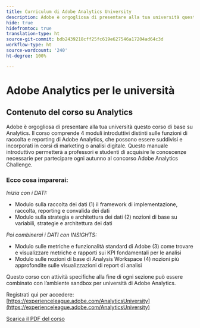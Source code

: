 ```yaml
---
title: Curriculum di Adobe Analytics University
description: Adobe è orgogliosa di presentare alla tua università questo corso di base su Analytics. Il corso comprende 4 moduli introduttivi distinti sulle funzioni di raccolta e reporting di Adobe Analytics, che possono essere suddivisi e incorporati in corsi di marketing o analisi digitale. Questo manuale introduttivo permetterà a professori e studenti di acquisire le conoscenze necessarie per partecipare ogni autunno al concorso Adobe Analytics Challenge.
hide: true
hidefromtoc: true
translation-type: ht
source-git-commit: bdb2439218cff25fc619e627546a17204ad64c3d
workflow-type: ht
source-wordcount: '240'
ht-degree: 100%

---
```




# Adobe Analytics per le università

## Contenuto del corso su Analytics

Adobe è orgogliosa di presentare alla tua università questo corso di base su Analytics. Il corso comprende 4 moduli introduttivi distinti sulle funzioni di raccolta e reporting di Adobe Analytics, che possono essere suddivisi e incorporati in corsi di marketing o analisi digitale. Questo manuale introduttivo permetterà a professori e studenti di acquisire le conoscenze necessarie per partecipare ogni autunno al concorso Adobe Analytics Challenge.

### Ecco cosa imparerai:

*Inizia con i DATI:*

* Modulo sulla raccolta dei dati (1) il framework di implementazione, raccolta, reporting e convalida dei dati
* Modulo sulla strategia e architettura dei dati (2) nozioni di base su variabili, strategie e architettura dei dati

*Poi combinerai i DATI con INSIGHTS:*

* Modulo sulle metriche e funzionalità standard di Adobe (3) come trovare e visualizzare metriche e rapporti sui KPI fondamentali per le analisi
* Modulo sulle nozioni di base di Analysis Workspace (4) nozioni più approfondite sulle visualizzazioni di report di analisi

Questo corso con attività specifiche alla fine di ogni sezione può essere combinato con l’ambiente sandbox per università di Adobe Analytics.

Registrati qui per accedere: [https://experienceleague.adobe.com/AnalyticsUniversity](https://experienceleague.adobe.com/AnalyticsUniversity)


[Scarica il PDF del corso](assets/Adobe-Analytics-Curriculum_2021.pdf)
